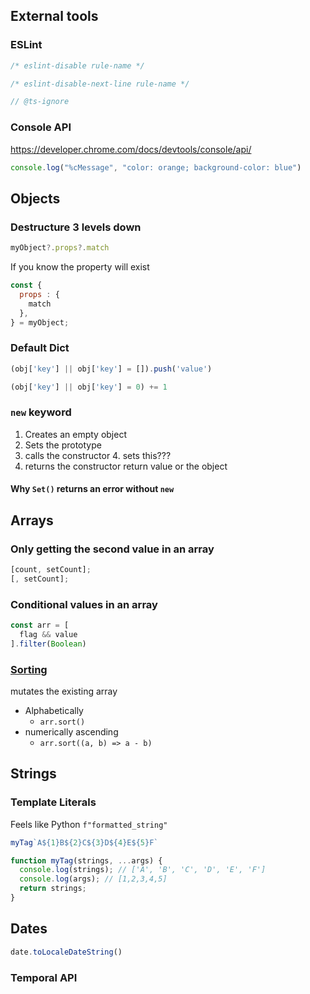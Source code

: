 ## External tools

### ESLint

```javascript
/* eslint-disable rule-name */

/* eslint-disable-next-line rule-name */

// @ts-ignore
```

### Console API
https://developer.chrome.com/docs/devtools/console/api/
```javascript
console.log("%cMessage", "color: orange; background-color: blue")
```

## Objects

### Destructure 3 levels down

```javascript
myObject?.props?.match
```

If you know the property will exist
```javascript
const {  
  props : {  
    match  
  },  
} = myObject;
```

### Default Dict

```javascript
(obj['key'] || obj['key'] = []).push('value')

(obj['key'] || obj['key'] = 0) += 1
```


### `new` keyword

1. Creates an empty object
2. Sets the prototype
3. calls the constructor
    4. sets this???
5. returns the constructor return value or the object

#### Why `Set()` returns an error without `new`

## Arrays

### Only getting the second value in an array

```javascript
[count, setCount];
[, setCount];

```

### Conditional values in an array
```javascript
const arr = [
  flag && value
].filter(Boolean)
```

### [Sorting](https://developer.mozilla.org/en-US/docs/Web/JavaScript/Reference/Global_Objects/Array/sort)

mutates the existing array

- Alphabetically
    - `arr.sort()`
- numerically ascending
    - `arr.sort((a, b) => a - b)`


## Strings

### Template Literals

Feels like Python `f"formatted_string"`

```javascript
myTag`A${1}B${2}C${3}D${4}E${5}F`

function myTag(strings, ...args) {
  console.log(strings); // ['A', 'B', 'C', 'D', 'E', 'F']
  console.log(args); // [1,2,3,4,5]
  return strings;
}
```


## Dates
```javascript
date.toLocaleDateString()
```

### Temporal API